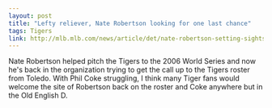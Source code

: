 ```yaml
---
layout: post
title: "Lefty reliever, Nate Robertson looking for one last chance"
tags: Tigers
link: http://mlb.mlb.com/news/article/det/nate-robertson-setting-sights-on-final-big-league-ride?ymd=20140428&content_id=73654494&vkey=news_det
---
```


Nate Robertson helped pitch the Tigers to the 2006 World Series and now he's back in the organization trying to get the call up to the Tigers roster from Toledo.  With Phil Coke struggling, I think many Tiger fans would welcome the site of Robertson back on the roster and Coke anywhere but in the Old English D.
